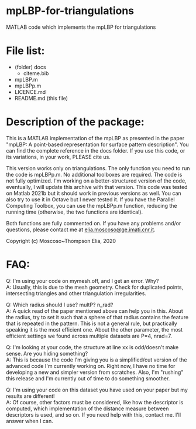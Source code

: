 # mpLBP-for-triangulations 
MATLAB code which implements the mpLBP for triangulations

# File list:
- (folder) docs
  - citeme.bib
- mpLBP.m
- mpLBPp.m
- LICENCE.md
- README.md (this file)

# Description of the package:

This is a MATLAB implementation of the mpLBP as presented in the paper "mpLBP: A point-based representation for surface pattern description". You can find the complete reference in the docs folder. If you use this code, or its variations, in your work, PLEASE cite us.

This version works only on triangulations. The only function you need to run the code is mpLBPp.m. No additional toolboxes are required. The code is not fully optimized. I'm working on a better-structured version of the code, eventually, I will update this archive with that version. This code was tested on Matlab 2021b but it should work in previous versions as well. You can also try to use it in Octave but I never tested it. If you have the Parallel Computing Toolbox, you can use the mpLBPp.m function, reducing the running time (otherwise, the two functions are identical).

Both functions are fully commented on. If you have any problems and/or questions, please contact me at elia.moscoso@ge.imati.cnr.it. 

Copyright (c) Moscoso~Thompson Elia, 2020

# FAQ:

Q: I'm using your code on mymesh.off, and I get an error. Why?  
A: Usually, this is due to the mesh geometry. Check for duplicated points, intersecting triangles and other triangulation irregularities.


Q: Which radius should I use? multP? n_rad?  
A: A quick read of the paper mentioned above can help you in this. About the radius, try to set it such that a sphere of that radius contains the feature that is repeated in the pattern. This is not a general rule, but practically speaking it is the most efficient one. About the other parameter, the most efficient settings we found across multiple datasets are P=4, nrad=7.


Q: I'm looking at your code, the structure at line xx is odd/doesn't make sense. Are you hiding something?  
A: This is because the code I'm giving you is a simplified/cut version of the advanced code I'm currently working on. Right now, I have no time for developing a new and simpler version from scratches. Also, I'm "rushing" this release and I'm currently out of time to do something smoother.


Q: I'm using your code on this dataset you have used on your paper but my results are different!  
A: Of course, other factors must be considered, like how the descriptor is computed, which implementation of the distance measure between descriptors is used, and so on. If you need help with this, contact me. I'll answer when I can.
